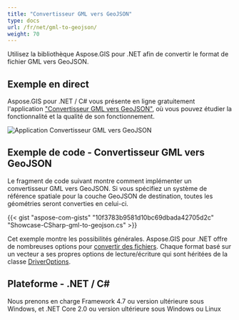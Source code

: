 ```yaml
---
title: "Convertisseur GML vers GeoJSON"
type: docs
url: /fr/net/gml-to-geojson/
weight: 70
---
```


Utilisez la bibliothèque Aspose.GIS pour .NET afin de convertir le format de fichier GML vers GeoJSON.

## **Exemple en direct**

Aspose.GIS pour .NET / C# vous présente en ligne gratuitement l'application ["Convertisseur GML vers GeoJSON"](https://products.aspose.app/gis/conversion/gml-to-geojson), où vous pouvez étudier la fonctionnalité et la qualité de son fonctionnement.

![Application Convertisseur GML vers GeoJSON](conversion.png)

## **Exemple de code - Convertisseur GML vers GeoJSON**

Le fragment de code suivant montre comment implémenter un convertisseur GML vers GeoJSON. Si vous spécifiez un système de référence spatiale pour la couche GeoJSON de destination, toutes les géométries seront converties en celui-ci. 

{{< gist "aspose-com-gists" "10f3783b9581d10bc69dbada42705d2c" "Showcase-CSharp-gml-to-geojson.cs" >}}

Cet exemple montre les possibilités générales. Aspose.GIS pour .NET offre de nombreuses options pour [convertir des fichiers](https://docs.aspose.com/gis/net/vector-layers/). Chaque format basé sur un vecteur a ses propres options de lecture/écriture qui sont héritées de la classe [DriverOptions](https://reference.aspose.com/gis/net/aspose.gis/driveroptions).

## **Plateforme - .NET / C#**

Nous prenons en charge Framework 4.7 ou version ultérieure sous Windows, et .NET Core 2.0 ou version ultérieure sous Windows ou Linux
